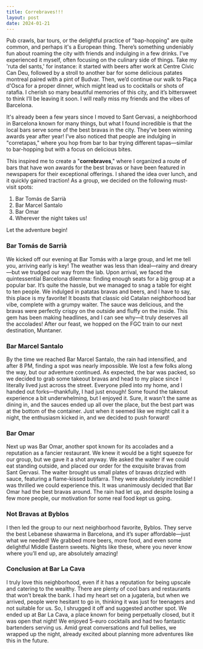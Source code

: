 ```yaml
---
title: Correbraves!!!
layout: post
date: 2024-01-21
---
```


Pub crawls, bar tours, or the delightful practice of "bap-hopping" are quite common, and perhaps it's a European thing. There’s something undeniably fun about roaming the city with friends and indulging in a few drinks. I’ve experienced it myself, often focusing on the culinary side of things. Take my 'ruta del sants,' for instance: it started with beers after work at Centre Cívic Can Deu, followed by a stroll to another bar for some delicious patates montreal paired with a pint of Budvar. Then, we’d continue our walk to Plaça d'Osca for a proper dinner, which might lead us to cocktails or shots of ratafia. I cherish so many beautiful memories of this city, and it’s bittersweet to think I’ll be leaving it soon. I will really miss my friends and the vibes of Barcelona.

It's already been a few years since I moved to Sant Gervasi, a neighborhood in Barcelona known for many things, but what I found incredible is that the local bars serve some of the best bravas in the city. They’ve been winning awards year after year! I’ve also noticed that people are indulging in "corretapas," where you hop from bar to bar trying different tapas—similar to bar-hopping but with a focus on delicious bites.

This inspired me to create a "**correbraves**," where I organized a route of bars that have won awards for the best bravas or have been featured in newspapers for their exceptional offerings. I shared the idea over lunch, and it quickly gained traction! As a group, we decided on the following must-visit spots:

1. Bar Tomás de Sarrià
2. Bar Marcel Santalo
3. Bar Omar
4. Wherever the night takes us! 

Let the adventure begin!

### Bar Tomás de Sarrià

We kicked off our evening at Bar Tomás with a large group, and let me tell you, arriving early is key! The weather was less than ideal—rainy and dreary—but we trudged our way from the lab. Upon arrival, we faced the quintessential Barcelona dilemma: finding enough seats for a big group at a popular bar. It’s quite the hassle, but we managed to snag a table for eight to ten people. We indulged in patatas bravas and beers, and I have to say, this place is my favorite! It boasts that classic old Catalan neighborhood bar vibe, complete with a grumpy waiter. The sauce was delicious, and the bravas were perfectly crispy on the outside and fluffy on the inside. This gem has been making headlines, and I can see why—it truly deserves all the accolades! After our feast, we hopped on the FGC train to our next destination, Muntaner.

### Bar Marcel Santalo

By the time we reached Bar Marcel Santalo, the rain had intensified, and after 8 PM, finding a spot was nearly impossible. We lost a few folks along the way, but our adventure continued. As expected, the bar was packed, so we decided to grab some takeout bravas and head to my place since I literally lived just across the street. Everyone piled into my home, and I handed out forks—thankfully, I had just enough! Some found the takeout experience a bit underwhelming, but I enjoyed it. Sure, it wasn't the same as dining in, and the sauces ended up all over the place, but the best part was at the bottom of the container. Just when it seemed like we might call it a night, the enthusiasm kicked in, and we decided to push forward!

### Bar Omar

Next up was Bar Omar, another spot known for its accolades and a reputation as a fancier restaurant. We knew it would be a tight squeeze for our group, but we gave it a shot anyway. We asked the waiter if we could eat standing outside, and placed our order for the exquisite bravas from Sant Gervasi. The waiter brought us small plates of bravas drizzled with sauce, featuring a flame-kissed butifarra. They were absolutely incredible! I was thrilled we could experience this. It was unanimously decided that Bar Omar had the best bravas around. The rain had let up, and despite losing a few more people, our motivation for some real food kept us going.

### Not Bravas at Byblos

I then led the group to our next neighborhood favorite, Byblos. They serve the best Lebanese shawarma in Barcelona, and it’s super affordable—just what we needed! We grabbed more beers, more food, and even some delightful Middle Eastern sweets. Nights like these, where you never know where you’ll end up, are absolutely amazing!

### Conclusion at Bar La Cava

I truly love this neighborhood, even if it has a reputation for being upscale and catering to the wealthy. There are plenty of cool bars and restaurants that won’t break the bank. I had my heart set on a jugatería, but when we arrived, people were hesitant to go in, thinking it was just for teenagers and not suitable for us. So, I shrugged it off and suggested another spot. We ended up at Bar La Cava, a place known for being perpetually closed, but it was open that night! We enjoyed 5-euro cocktails and had two fantastic bartenders serving us. Amid great conversations and full bellies, we wrapped up the night, already excited about planning more adventures like this in the future.

